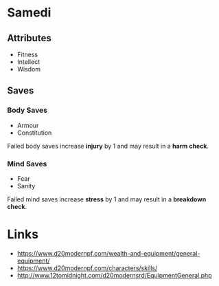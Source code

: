 # Samedi

## Attributes

- Fitness
- Intellect
- Wisdom

## Saves
### Body Saves

- Armour
- Constitution

Failed body saves increase **injury** by 1 and may result in a **harm check**.

### Mind Saves

- Fear
- Sanity

Failed mind saves increase **stress** by 1 and may result in a **breakdown check**.

# Links

- https://www.d20modernpf.com/wealth-and-equipment/general-equipment/
- https://www.d20modernpf.com/characters/skills/
- http://www.12tomidnight.com/d20modernsrd/EquipmentGeneral.php